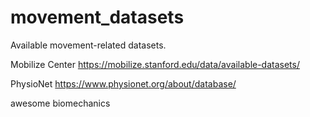 # movement_datasets
Available movement-related datasets.

Mobilize Center 
https://mobilize.stanford.edu/data/available-datasets/

PhysioNet
https://www.physionet.org/about/database/

awesome biomechanics 

